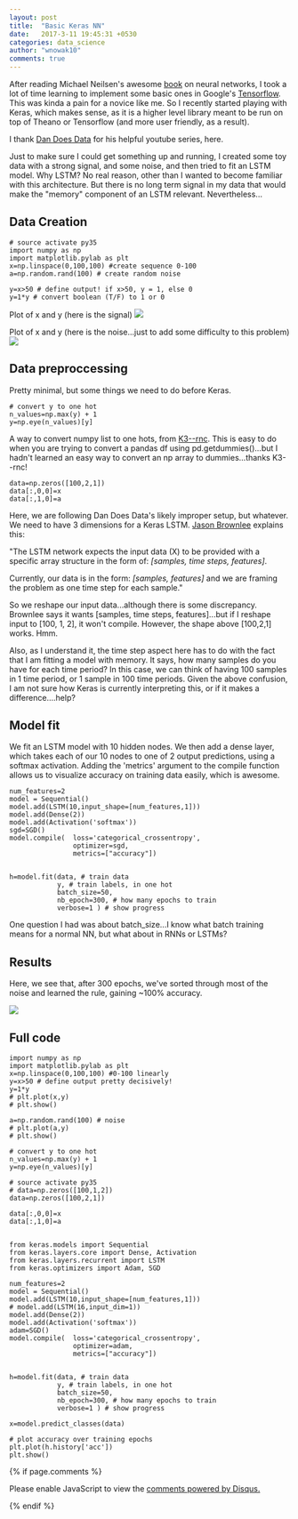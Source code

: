 ```yaml
---
layout: post
title:  "Basic Keras NN"
date:   2017-3-11 19:45:31 +0530
categories: data_science
author: "wnowak10"
comments: true
---
```


After reading Michael Neilsen's awesome [book](http://neuralnetworksanddeeplearning.com/chap1.html) on neural networks, I took a lot of time learning to implement some basic ones in Google's [Tensorflow](https://www.tensorflow.org/). This was kinda a pain for a novice like me. So I recently started playing with Keras, which makes sense, as it is a higher level library meant to be run on top of Theano or Tensorflow (and more user friendly, as a result).

I thank [Dan Does Data](https://www.youtube.com/user/dvbuntu) for his helpful youtube series, here. 

Just to make sure I could get something up and running, I created some toy data with a strong signal, and some noise, and then tried to fit an LSTM model. Why LSTM? No real reason, other than I wanted to become familiar with this architecture. But there is no long term signal in my data that would make the "memory" component of an LSTM relevant. Nevertheless...

## Data Creation
	
	# source activate py35
	import numpy as np
	import matplotlib.pylab as plt
	x=np.linspace(0,100,100) #create sequence 0-100
	a=np.random.rand(100) # create random noise

	y=x>50 # define output! if x>50, y = 1, else 0
	y=1*y # convert boolean (T/F) to 1 or 0

Plot of x and y (here is the signal)
![](/images/keras/figure1.png?raw=true)

Plot of x and y (here is the noise...just to add some difficulty to this problem)
![](/images/keras/figure2.png?raw=true)

## Data preproccessing

Pretty minimal, but some things we need to do before Keras.

	# convert y to one hot
	n_values=np.max(y) + 1       
	y=np.eye(n_values)[y]

A way to convert numpy list to one hots, from [K3--rnc](http://stackoverflow.com/questions/29831489/numpy-1-hot-array). This is easy to do when you are trying to convert a pandas df using pd.getdummies()...but I hadn't learned an easy way to convert an np array to dummies...thanks K3--rnc!

	data=np.zeros([100,2,1])
	data[:,0,0]=x
	data[:,1,0]=a

Here, we are following Dan Does Data's likely improper setup, but whatever. We need to have 3 dimensions for a Keras LSTM. [Jason Brownlee](http://machinelearningmastery.com/time-series-prediction-lstm-recurrent-neural-networks-python-keras/) explains this:

"The LSTM network expects the input data (X) to be provided with a specific array structure in the form of: *[samples, time steps, features]*.

Currently, our data is in the form: *[samples, features]* and we are framing the problem as one time step for each sample."

So we reshape our input data...although there is some discrepancy. Brownlee says it wants [samples, time steps, features]...but if I reshape input to [100, 1, 2], it won't compile. However, the shape above [100,2,1] works. Hmm. 

Also, as I understand it, the time step aspect here has to do with the fact that I am fitting a model with memory. It says, how many samples do you have for each time period? In this case, we can think of having 100 samples in 1 time period, or 1 sample in 100 time periods. Given the above confusion, I am not sure how Keras is currently interpreting this, or if it makes a difference....help?

## Model fit

We fit an LSTM model with 10 hidden nodes. We then add a dense layer, which takes each of our 10 nodes to one of 2 output predictions, using a softmax activation. Adding the 'metrics' argument to the compile function allows us to visualize accuracy on training data easily, which is awesome. 

	num_features=2
	model = Sequential()
	model.add(LSTM(10,input_shape=[num_features,1]))
	model.add(Dense(2))
	model.add(Activation('softmax'))
	sgd=SGD()
	model.compile(	loss='categorical_crossentropy',
					optimizer=sgd,
					metrics=["accuracy"])


	h=model.fit(data, # train data
				y, # train labels, in one hot
				batch_size=50, 
				nb_epoch=300, # how many epochs to train 
				verbose=1 ) # show progress

One question I had was about batch_size...I know what batch training means for a normal NN, but what about in RNNs or LSTMs?

## Results

Here, we see that, after 300 epochs, we've sorted through most of the noise and learned the rule, gaining ~100% accuracy. 

![](/images/keras/figure3.png?raw=true)

## Full code

	import numpy as np
	import matplotlib.pylab as plt
	x=np.linspace(0,100,100) #0-100 linearly
	y=x>50 # define output pretty decisively!
	y=1*y
	# plt.plot(x,y)
	# plt.show()

	a=np.random.rand(100) # noise
	# plt.plot(a,y)
	# plt.show()

	# convert y to one hot
	n_values=np.max(y) + 1       
	y=np.eye(n_values)[y]

	# source activate py35
	# data=np.zeros([100,1,2])
	data=np.zeros([100,2,1])

	data[:,0,0]=x
	data[:,1,0]=a


	from keras.models import Sequential
	from keras.layers.core import Dense, Activation
	from keras.layers.recurrent import LSTM
	from keras.optimizers import Adam, SGD

	num_features=2
	model = Sequential()
	model.add(LSTM(10,input_shape=[num_features,1]))
	# model.add(LSTM(16,input_dim=1))
	model.add(Dense(2))
	model.add(Activation('softmax'))
	adam=SGD()
	model.compile(	loss='categorical_crossentropy',
					optimizer=adam,
					metrics=["accuracy"])


	h=model.fit(data, # train data
				y, # train labels, in one hot
				batch_size=50, 
				nb_epoch=300, # how many epochs to train 
				verbose=1 ) # show progress

	x=model.predict_classes(data)

	# plot accuracy over training epochs
	plt.plot(h.history['acc'])
	plt.show()


{% if page.comments %}

<div id="disqus_thread"></div>
<script>

/**
*  RECOMMENDED CONFIGURATION VARIABLES: EDIT AND UNCOMMENT THE SECTION BELOW TO INSERT DYNAMIC VALUES FROM YOUR PLATFORM OR CMS.
*  LEARN WHY DEFINING THESE VARIABLES IS IMPORTANT: https://disqus.com/admin/universalcode/#configuration-variables*/
/*
var disqus_config = function () {
this.page.url = PAGE_URL;  // Replace PAGE_URL with your page's canonical URL variable
this.page.identifier = PAGE_IDENTIFIER; // Replace PAGE_IDENTIFIER with your page's unique identifier variable
};
*/
(function() { // DON'T EDIT BELOW THIS LINE
var d = document, s = d.createElement('script');
s.src = '//wnowak10-github-io.disqus.com/embed.js';
s.setAttribute('data-timestamp', +new Date());
(d.head || d.body).appendChild(s);
})();
</script>
<noscript>Please enable JavaScript to view the <a href="https://disqus.com/?ref_noscript">comments powered by Disqus.</a></noscript>

{% endif %}

